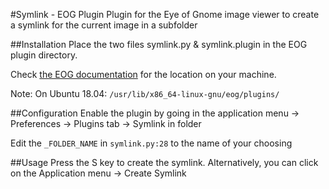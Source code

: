 #Symlink - EOG Plugin
Plugin for the Eye of Gnome image viewer to create a symlink for the current image in a subfolder


##Installation
Place the two files symlink.py & symlink.plugin in the EOG plugin directory.

Check [the EOG documentation](https://wiki.gnome.org/Apps/EyeOfGnome/Plugins) for the location on your machine.

Note: On Ubuntu 18.04: `/usr/lib/x86_64-linux-gnu/eog/plugins/`

##Configuration
Enable the plugin by going in the application menu -> Preferences -> Plugins tab -> Symlink in folder

Edit the `_FOLDER_NAME` in `symlink.py:28` to the name of your choosing

##Usage
Press the S key to create the symlink. Alternatively, you can click on the Application menu -> Create Symlink
